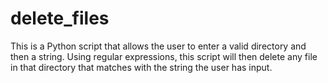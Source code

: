 # delete_files

This is a Python script that allows the user to enter a valid directory and then a string. Using regular expressions, this script will then
delete any file in that directory that matches with the string the user has input.
